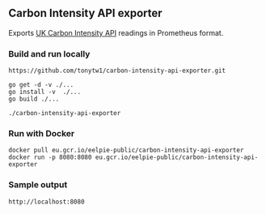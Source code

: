## Carbon Intensity API exporter

Exports [UK Carbon Intensity API](https://carbonintensity.org.uk/) readings in Prometheus format.


### Build and run locally

```
https://github.com/tonytw1/carbon-intensity-api-exporter.git

go get -d -v ./...
go install -v  ./...
go build ./...

./carbon-intensity-api-exporter
```

### Run with Docker

```
docker pull eu.gcr.io/eelpie-public/carbon-intensity-api-exporter
docker run -p 8080:8080 eu.gcr.io/eelpie-public/carbon-intensity-api-exporter
```


### Sample output

```
http://localhost:8080
```
